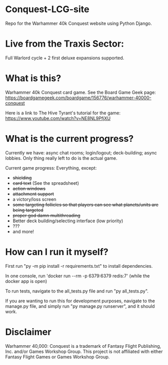 # Conquest-LCG-site
Repo for the Warhammer 40k Conquest website using Python Django.

# Live from the Traxis Sector:

Full Warlord cycle + 2 first deluxe expansions supported.

# What is this?

Warhammer 40k Conquest card game. See the Board Game Geek page: 
https://boardgamegeek.com/boardgame/156776/warhammer-40000-conquest

Here is a link to The Hive Tyrant's tutorial for the game: https://www.youtube.com/watch?v=NE8NL9PfjXU

# What is the current progress?

Currently we have: async chat rooms; login/logout; deck-building; async lobbies. Only thing really left to do is the actual game.

Current game progress: Everything, except:

- ~~shielding~~
- ~~card text~~ (See the spreadsheet)
- ~~action windows~~
- ~~attachment support~~
- a victory/loss screen
- ~~some targeting follicles so that players can see what planets/units are being targeted~~
- ~~proper god damn multithreading~~
- Better deck building/selecting interface (low priority)
- ???
- and more!

# How can I run it myself?

First run "py -m pip install -r requirements.txt" to install dependencies.

In one console, run 'docker run --rm -p 6379:6379 redis:7' (while the docker app is open)

To run tests, navigate to the all_tests.py file and run "py all_tests.py".

If you are wanting to run this for development purposes,
navigate to the manage.py file, and simply run
"py manage.py runserver", and it should work.

# Disclaimer

Warhammer 40,000: Conquest is a trademark of Fantasy Flight 
Publishing, Inc. and/or Games Workshop Group. This project is 
not affiliated with either Fantasy Flight Games or Games 
Workshop Group. 

